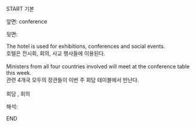 START
기본

앞면:
conference


뒷면:
<div>The hotel is used for exhibitions, conferences and social events. </div><div>호텔은 전시회, 회의, 사교 행사들에 이용된다.</div><div><br></div><div><div>Ministers from all four countries involved will meet at the conference table this week. </div><div>관련 4개국 모두의 장관들이 이번 주 회담 테이블에서 만난다.</div></div><div><br></div><div>회담 , 회의</div>


해석:

END